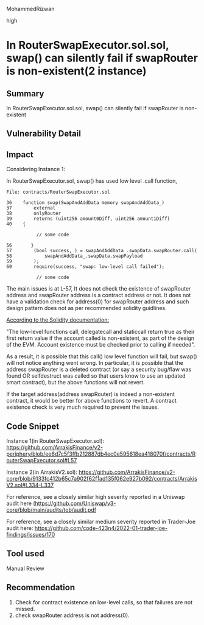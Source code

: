 MohammedRizwan

high

# In RouterSwapExecutor.sol.sol, swap() can silently fail if swapRouter is non-existent(2 instance)

## Summary
In RouterSwapExecutor.sol.sol, swap() can silently fail if swapRouter is non-existent

## Vulnerability Detail
## Impact

Considering Instance 1:

In RouterSwapExecutor.sol, swap() has used low level .call function,

```Solidity
File: contracts/RouterSwapExecutor.sol

36    function swap(SwapAndAddData memory swapAndAddData_)
37        external
38        onlyRouter
39        returns (uint256 amount0Diff, uint256 amount1Diff)
40    {

           // some code

56       }
57        (bool success, ) = swapAndAddData_.swapData.swapRouter.call(
58            swapAndAddData_.swapData.swapPayload
59        );
60        require(success, "swap: low-level call failed");

           // some code
```
The main issues is at L-57, It does not check the existence of swapRouter address and swapRouter address is a contract address or not. It does not have a validation check for address(0) for swapRouter address and such design pattern does not as per recommended solidity guidlines.

[According to the Solidity documentation:](https://docs.soliditylang.org/en/develop/control-structures.html#error-handling-assert-require-revert-and-exceptions)

"The low-level functions call, delegatecall and staticcall return true as their first return value if the account called is non-existent, as part of the design of the EVM. Account existence must be checked prior to calling if needed".

As a result, it is possible that this call() low level function will fail, but swap() will not notice anything went wrong. In particular, it is possible that the address swapRouter is a deleted contract (or say a security bug/flaw was found OR selfdestruct was called so that users know to use an updated smart contract), but the above functions will not revert.

If the target address(address swapRouter) is indeed a non-existent contract, it would be better for above functions to revert. A contract existence check is very much required to prevent the issues.

## Code Snippet
Instance 1(in RouterSwapExecutor.sol):
https://github.com/ArrakisFinance/v2-periphery/blob/ee6d7c5f3ffb212887db4ec0e595618ea418070f/contracts/RouterSwapExecutor.sol#L57

Instance 2(in ArrakisV2.sol):
https://github.com/ArrakisFinance/v2-core/blob/9133fc412b65c7a902f62f1ad135f062e927b092/contracts/ArrakisV2.sol#L334-L337

For reference, see a closely similar high severity reported in a Uniswap audit here (https://github.com/Uniswap/v3-core/blob/main/audits/tob/audit.pdf

For reference, see a closely similar medium severity reported in Trader-Joe audit here:
https://github.com/code-423n4/2022-01-trader-joe-findings/issues/170

## Tool used
Manual Review

## Recommendation

1. Check for contract existence on low-level calls, so that failures are not missed.
2. check swapRouter address is not address(0).